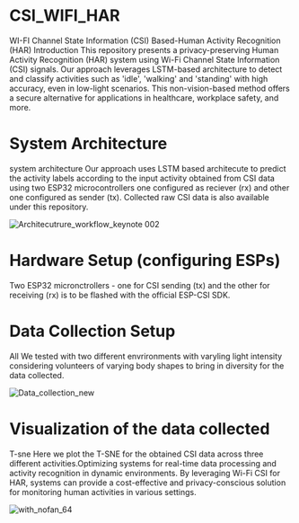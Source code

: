 # CSI_WIFI_HAR


WI-FI Channel State Information (CSI) Based-Human Activity Recognition (HAR)
Introduction
This repository presents a privacy-preserving Human Activity Recognition (HAR) system using Wi-Fi Channel State Information (CSI) signals. Our approach leverages LSTM-based architecture to detect and classify activities such as 'idle', 'walking' and 'standing' with high accuracy, even in low-light scenarios. This non-vision-based method offers a secure alternative for applications in healthcare, workplace safety, and more.


 # System Architecture
 
system architecture Our approach uses LSTM based architecute to predict the activity labels according to the input activity obtained from CSI data using two ESP32 microcontrollers one configured as reciever (rx) and other one configured as sender (tx). Collected raw CSI data is also available under this repository.

![Architecutrure_workflow_keynote 002](https://github.com/user-attachments/assets/80ae5f56-ce27-4198-a03f-8139055b17f8)



# Hardware Setup (configuring ESPs)
Two ESP32 micronctrollers - one for CSI sending (tx) and the other for receiving (rx) is to be flashed with the official ESP-CSI SDK.


# Data Collection Setup
All We tested with two different envrironments with varyling light intensity considering volunteers of varying body shapes to bring in diversity for the data collected.

![Data_collection_new](https://github.com/user-attachments/assets/10793c7c-21ff-4226-84cf-49da15a20634)

# Visualization of the data collected
T-sne Here we plot the T-SNE for the obtained CSI data across three different activities.Optimizing systems for real-time data processing and activity recognition in dynamic environments.
By leveraging Wi-Fi CSI for HAR, systems can provide a cost-effective and privacy-conscious solution for monitoring human activities in various settings. 

![with_nofan_64](https://github.com/user-attachments/assets/3076445d-f305-45c0-a687-abaf43409b84)
